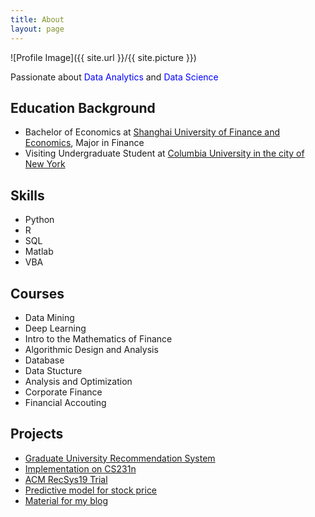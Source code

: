 ```yaml
---
title: About
layout: page
---
```

![Profile Image]({{ site.url }}/{{ site.picture }})

<p>Passionate about <span style="color:blue">Data Analytics</span> and <span style="color:blue">Data Science</span></p>
<h2>Education Background</h2>
<ul class="edu-history">
	<li>Bachelor of Economics at <a href="http://english.sufe.edu.cn/">Shanghai University of Finance and Economics</a>, Major in Finance</li>
	<li>Visiting Undergraduate Student at <a href="https://www.columbia.edu/">Columbia University in the city of New York</a></li>
</ul>

<h2>Skills</h2>
<ul class="skill-list">
	<li>Python</li>
	<li>R</li>
	<li>SQL</li>
	<li>Matlab</li>
	<li>VBA</li>
</ul>

<h2>Courses</h2>
<ul class="course-list">
	<li>Data Mining</li>
	<li>Deep Learning</li>
	<li>Intro to the Mathematics of Finance</li>
	<li>Algorithmic Design and Analysis</li>
	<li>Database</li>
	<li>Data Stucture</li>
	<li>Analysis and Optimization</li>
	<li>Corporate Finance</li>
	<li>Financial Accouting</li>
</ul>

<h2>Projects</h2>
<ul>
	<li><a href="https://github.com/Hazel-Li/Graduate-School-Recommendation-System">Graduate University Recommendation System</a></li>
	<li><a href="https://github.com/Hazel-Li/implementation-on-CS231n">Implementation on CS231n</a></li>
  <li><a href="https://github.com/Hazel-Li/ACM-RecSys19-Project">ACM RecSys19 Trial</a></li>
  <li><a href="https://github.com/Hazel-Li/Predictive-Model-for-Stock-Price-by-SVM">Predictive model for stock price</a></li>
	<li><a href="https://github.com/Hazel-Li/self-teaching-material">Material for my blog</a></li>
</ul>

